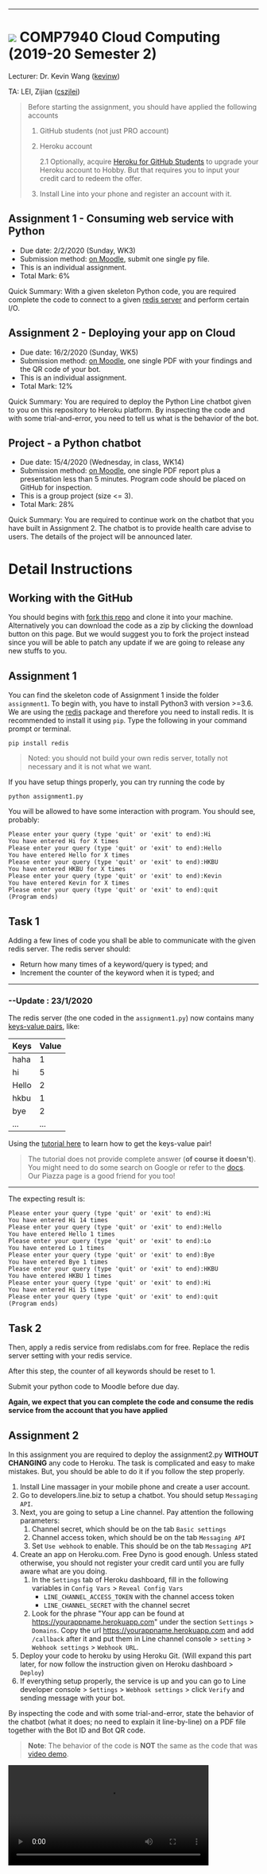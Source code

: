 
---
# ![](./img/hkbu.png) COMP7940 Cloud Computing (2019-20 Semester 2)

Lecturer: Dr. Kevin Wang ([kevinw](mailto:kevinw@comp.hkbu.edu.hk))

TA: LEI, Zijian ([cszjlei](mailto:cszjlei@comp.hkbu.edu.hk))


> Before starting the assignment, you should have applied the following accounts 
> 
> 1.  GitHub students (not just PRO account)
> 2.  Heroku account
>
>     2.1 Optionally, acquire [Heroku for GitHub Students](https://www.heroku.com/github-students) to upgrade your Heroku account to Hobby. But that requires you to input your credit card to redeem the offer. 
> 3.  Install Line into your phone and register an account with it.


## Assignment 1 - Consuming web service with Python

* Due date: 2/2/2020 (Sunday, WK3)
* Submission method: [on Moodle](https://buelearning.hkbu.edu.hk), submit one single py file.
* This is an individual assignment.
* Total Mark: 6% 

Quick Summary: With a given skeleton Python code, you are required complete the code to connect to a given [redis server](https://redislabs.com/lp/python-redis/) and perform certain I/O. 

## Assignment 2 - Deploying your app on Cloud

* Due date: 16/2/2020 (Sunday, WK5)
* Submission method: [on Moodle](https://buelearning.hkbu.edu.hk), one single PDF with your findings and the QR code of your bot.
* This is an individual assignment.
* Total Mark: 12%


Quick Summary: You are required to deploy the Python Line chatbot given to you on this repository to Heroku platform. By inspecting the code and with some trial-and-error, you need to tell us what is the behavior of the bot.

## Project - a Python chatbot

* Due date: 15/4/2020 (Wednesday, in class, WK14)
* Submission method: [on Moodle](https://buelearning.hkbu.edu.hk), one single PDF report plus a presentation less than 5 minutes. Program code should be placed on GitHub for inspection.
* This is a group project (size <= 3).
* Total Mark: 28%

Quick Summary: You are required to continue work on the chatbot that you have built in Assignment 2. The chatbot is to provide health care advise to users. The details of the project will be announced later.






# Detail Instructions

## Working with the GitHub

You should begins with [fork this repo](https://guides.github.com/activities/forking/) and clone it into your machine. Alternatively you can download the code as a zip by clicking the download button on this page. But we would suggest you to fork the project instead since you will be able to patch any update if we are going to release any new stuffs to you.


## Assignment 1

You can find the skeleton code of Assignment 1 inside the folder `assignment1`. To begin with, you have to install Python3 with version >=3.6. We are using the [redis](https://redis.io) package and therefore you need to install redis. It is recommended to install it using `pip`. Type the following in your command prompt or terminal.

```
pip install redis
```

> Noted: you should not build your own redis server, totally not necessary and it is not what we want.

If you have setup things properly, you can try running the code by

```
python assignment1.py
```

You will be allowed to have some interaction with program. You should see, probably:
```
Please enter your query (type 'quit' or 'exit' to end):Hi
You have entered Hi for X times
Please enter your query (type 'quit' or 'exit' to end):Hello
You have entered Hello for X times
Please enter your query (type 'quit' or 'exit' to end):HKBU
You have entered HKBU for X times
Please enter your query (type 'quit' or 'exit' to end):Kevin
You have entered Kevin for X times
Please enter your query (type 'quit' or 'exit' to end):quit
(Program ends)
```

## Task 1

Adding a few lines of code you shall be able to communicate with the given redis server. The redis server should:
* Return how many times of a keyword/query is typed; and
* Increment the counter of the keyword when it is typed; and

---
### --Update : 23/1/2020

The redis server (the one coded in the `assignment1.py`) now contains many [keys-value pairs](https://www.tutorialspoint.com/redis/redis_keys.htm), like:

| Keys | Value |
|---|---|
| haha  | 1  |
| hi  | 5  |
|  Hello | 2  |
| hkbu  | 1  |
| bye  | 2  |
|...   | ...  |

Using the [tutorial here](https://redislabs.com/lp/python-redis/) to learn how to get the keys-value pair!

> The tutorial does not provide complete answer (**of course it doesn't**). You might need to do some search on Google or refer to the [docs](https://redis-py.readthedocs.io/en/latest/#). Our Piazza page is a good friend for you too!
 
---



The expecting result is:
```
Please enter your query (type 'quit' or 'exit' to end):Hi
You have entered Hi 14 times
Please enter your query (type 'quit' or 'exit' to end):Hello
You have entered Hello 1 times
Please enter your query (type 'quit' or 'exit' to end):Lo
You have entered Lo 1 times
Please enter your query (type 'quit' or 'exit' to end):Bye
You have entered Bye 1 times
Please enter your query (type 'quit' or 'exit' to end):HKBU
You have entered HKBU 1 times
Please enter your query (type 'quit' or 'exit' to end):Hi 
You have entered Hi 15 times
Please enter your query (type 'quit' or 'exit' to end):quit
(Program ends)
```

## Task 2

Then, apply a redis service from redislabs.com for free. Replace the redis server setting with your redis service. 

After this step, the counter of all keywords should be reset to 1. 

Submit your python code to Moodle before due day.

**Again, we expect that you can complete the code and consume the redis service from the account that you have applied**


## Assignment 2

In this assignment you are required to deploy the assignment2.py **WITHOUT CHANGING** any code to Heroku. The task is complicated and easy to make mistakes. But, you should be able to do it if you follow the step properly.


1. Install Line massager in your mobile phone and create a user account.
2. Go to developers.line.biz to setup a chatbot. You should setup `Messaging API`.
3. Next, you are going to setup a Line channel. Pay attention the following parameters:
     1. Channel secret, which should be on the tab `Basic settings`
     2. Channel access token, which should be on the tab `Messaging API`
     3. Set `Use webhook` to enable. This should be on the tab `Messaging API`
4. Create an app on Heroku.com. Free Dyno is good enough. Unless stated otherwise, you should not register your credit card until you are fully aware what are you doing.
     1. In the `Settings` tab of Heroku dashboard, fill in the following variables in `Config Vars` > `Reveal Config Vars`
         * `LINE_CHANNEL_ACCESS_TOKEN` with the  channel access token
         * `LINE_CHANNEL_SECRET` with the channel secret
     1. Look for the phrase "Your app can be found at https://yourappname.herokuapp.com" under the section `Settings` > `Domains`. Copy the url https://yourappname.herokuapp.com and add `/callback` after it and put them in Line channel console > `setting` > `Webhook settings` > `Webhook URL`.
1. Deploy your code to heroku by using Heroku Git. (Will expand this part later, for now follow the instruction given on Heroku dashboard > `Deploy`)
1. If everything setup properly, the service is up and you can go to Line developer console > `Settings` > `Webhook settings` > click `Verify` and sending message with your bot.

By inspecting the code and with some trial-and-error, state the behavior of the chatbot (what it does; no need to explain it line-by-line) on a PDF file together with the Bot ID and Bot QR code.

> **Note**:  The behavior of the code is **NOT** the same as the code that was [video demo](./LineProjectDemo.mov).

<video src="./LineProjectDemo.mov" width="80%
" controls preload></video>


